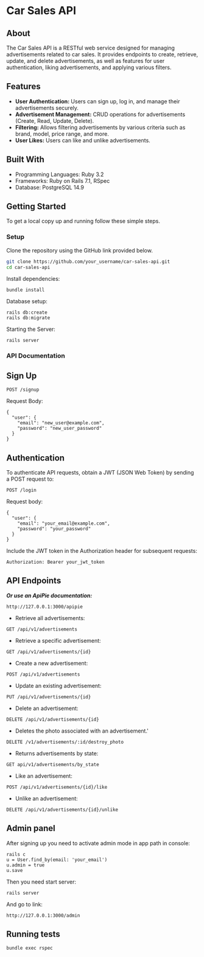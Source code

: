 # Car Sales API

## About

The Car Sales API is a RESTful web service designed for managing advertisements related to car sales. It provides endpoints to create, retrieve, update, and delete advertisements, as well as features for user authentication, liking advertisements, and applying various filters.

## Features

- **User Authentication:** Users can sign up, log in, and manage their advertisements securely.
- **Advertisement Management:** CRUD operations for advertisements (Create, Read, Update, Delete).
- **Filtering:** Allows filtering advertisements by various criteria such as brand, model, price range, and more.
- **User Likes:** Users can like and unlike advertisements.

## Built With

- Programming Languages: Ruby 3.2
- Frameworks: Ruby on Rails 7.1, RSpec
- Database: PostgreSQL 14.9

## Getting Started

To get a local copy up and running follow these simple steps.

### Setup

Clone the repository using the GitHub link provided below.

```bash
git clone https://github.com/your_username/car-sales-api.git
cd car-sales-api
```

Install dependencies:

```
bundle install
```

Database setup:

```
rails db:create
rails db:migrate
```

Starting the Server:

```
rails server
```

### API Documentation

## Sign Up
```
POST /signup
```

Request Body:

```
{
  "user": {
    "email": "new_user@example.com",
    "password": "new_user_password"
  }
}
```

## Authentication

To authenticate API requests, obtain a JWT (JSON Web Token) by sending a POST request to:

```
POST /login
```

Request body:

```
{
  "user": {
    "email": "your_email@example.com",
    "password": "your_password"
  }
}
```

Include the JWT token in the Authorization header for subsequent requests:

```
Authorization: Bearer your_jwt_token
```



## API Endpoints

***Or use an ApiPie documentation:***

```
http://127.0.0.1:3000/apipie
```

- Retrieve all advertisements:

```
GET /api/v1/advertisements
```

- Retrieve a specific advertisement:

```
GET /api/v1/advertisements/{id}
```

- Create a new advertisement:

```
POST /api/v1/advertisements
```

- Update an existing advertisement:

```
PUT /api/v1/advertisements/{id}
```

- Delete an advertisement:

```
DELETE /api/v1/advertisements/{id}
```

- Deletes the photo associated with an advertisement.'

```
DELETE /v1/advertisements/:id/destroy_photo
```

- Returns advertisements by state:

```
GET api/v1/advertisements/by_state
```

- Like an advertisement:

```
POST /api/v1/advertisements/{id}/like
```

- Unlike an advertisement:

```
DELETE /api/v1/advertisements/{id}/unlike
```

## Admin panel

After signing up you need to activate admin mode in app path in console:

```
rails c
u = User.find_by(email: 'your_email')
u.admin = true
u.save
```

Then you need start server:

```
rails server
```

And go to link:

```
http://127.0.0.1:3000/admin
```

## Running tests

```
bundle exec rspec
```




